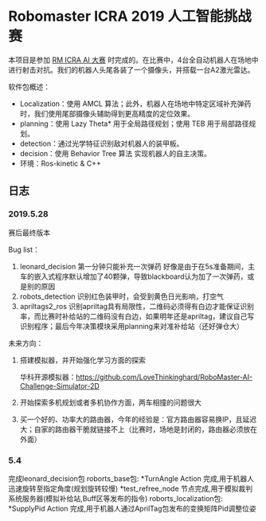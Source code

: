 # Robomaster ICRA 2019 人工智能挑战赛
本项目是参加 [RM ICRA AI 大赛](https://www.robomaster.com/zh-CN/robo/icra) 时完成的。在比赛中，4台全自动机器人在场地中进行射击对抗。我们的机器人头尾各装了一个摄像头，并搭载一台A2激光雷达。

软件包概述：
* Localization：使用 AMCL 算法；此外，机器人在场地中特定区域补充弹药时，我们使用尾部摄像头辅助得到更高精度的定位效果。
* planning：使用 Lazy Theta* 用于全局路径规划；使用 TEB 用于局部路径规划。
* detection：通过光学特征识别敌对机器人的装甲板。
* decision：使用 Behavior Tree 算法 实现机器人的自主决策。
* 环境：Ros-kinetic & C++

## 日志
### 2019.5.28
赛后最终版本

Bug list：
1. leonard_decision 第一分钟只能补充一次弹药
好像是由于在5s准备期间，主车的嵌入式程序默认增加了40颗弹，导致blackboard认为加了一次弹药，或是别的原因
2. robots_detection 识别红色装甲时，会受到黄色日光影响，打空气
3. apriltags2_ros 识别apriltag具有局限性，二维码必须得有白边才能保证识别率，而比赛时补给站的二维码没有白边，如果明年还是apriltag，建议自己写识别程序；最后今年决策模块采用planning来对准补给站（还好弹仓大）

未来方向：
1. 搭建模拟器，并开始强化学习方面的探索

    华科开源模拟器：https://github.com/LoveThinkinghard/RoboMaster-AI-Challenge-Simulator-2D

2. 开始探索多机规划或者多机协作方面，两车相撞的问题很大
3. 买一个好的、功率大的路由器，今年的经验是：官方路由器容易换IP，且延迟大；自家的路由器干脆就链接不上（比赛时，场地是封闭的，路由器必须放在外面）

### 5.4
完成leonard_decision包
roborts_base包:
*TurnAngle Action 完成,用于机器人迅速旋转至指定角度(规划旋转较慢)
*test_refree_node 节点完成,用于模拟裁判系统服务器(模拟补给站,Buff区等发布的指令)
roborts_localization包:
*SupplyPid Action 完成,用于机器人通过AprilTag包发布的变换矩阵Pid调整位姿

